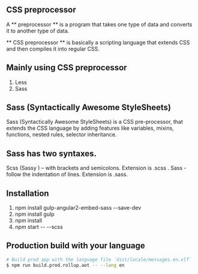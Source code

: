 ## CSS preprocessor
  A ** preprocessor **  is a program that takes one type of data  and converts it to another type of data. 
  
  ** CSS preprocessor ** is basically a scripting language that extends CSS and then compiles it into regular CSS.
  
## Mainly using CSS preprocessor 
1.	Less
2.	Sass
## Sass (Syntactically Awesome StyleSheets)
Sass (Syntactically Awesome StyleSheets)   is a CSS pre-processor, that  extends the CSS language by adding features like variables, mixins, functions, nested rules, selector inheritance.

## Sass has two syntaxes.
Scss (Sassy ) –   with  brackets and semicolons. Extension is .scss .
Sass -   follow the indentation of  lines. Extension is  .sass.

## Installation
1.	npm install gulp-angular2-embed-sass --save-dev
2.	npm install gulp
3.	npm install
4.	npm start -- --scss




## Production build with your language

```bash
# Build prod app with the language file `dist/locale/messages.en.xlf`
$ npm run build.prod.rollup.aot -- --lang en
```












